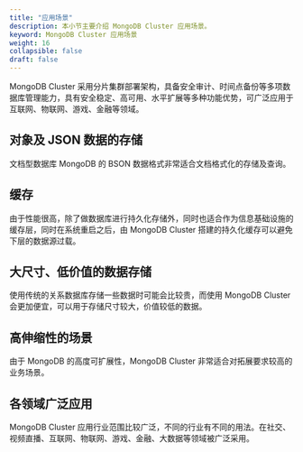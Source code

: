 ```yaml
---
title: "应用场景"
description: 本小节主要介绍 MongoDB Cluster 应用场景。 
keyword: MongoDB Cluster 应用场景 
weight: 16
collapsible: false
draft: false
---
```




MongoDB Cluster 采用分片集群部署架构，具备安全审计、时间点备份等多项数据库管理能力，具有安全稳定、高可用、水平扩展等多种功能优势，可广泛应用于互联网、物联网、游戏、金融等领域。

## 对象及 JSON 数据的存储

文档型数据库 MongoDB 的 BSON 数据格式非常适合文档格式化的存储及查询。

## 缓存

由于性能很高，除了做数据库进行持久化存储外，同时也适合作为信息基础设施的缓存层，同时在系统重启之后，由 MongoDB Cluster 搭建的持久化缓存可以避免下层的数据源过载。

## 大尺寸、低价值的数据存储

使用传统的关系数据库存储一些数据时可能会比较贵，而使用 MongoDB Cluster 会更加便宜，可以用于存储尺寸较大，价值较低的数据。

## 高伸缩性的场景

由于 MongoDB 的高度可扩展性，MongoDB Cluster 非常适合对拓展要求较高的业务场景。

## 各领域广泛应用

MongoDB Cluster 应用行业范围比较广泛，不同的行业有不同的用法。在社交、视频直播、互联网、物联网、游戏、金融、大数据等领域被广泛采用。
